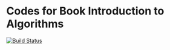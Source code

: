 # Codes for Book Introduction to Algorithms

[![Build Status](https://travis-ci.com/EFanZh/Introduction-to-Algorithms.svg?branch=master)](https://travis-ci.com/EFanZh/Introduction-to-Algorithms)

